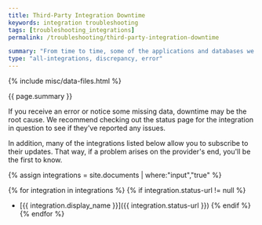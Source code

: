 ```yaml
---
title: Third-Party Integration Downtime
keywords: integration troubleshooting
tags: [troubleshooting_integrations]
permalink: /troubleshooting/third-party-integration-downtime

summary: "From time to time, some of the applications and databases we integrate with may experience downtime. During these outages, Stitch may be unable to successfully connect to your data source and replicate your data."
type: "all-integrations, discrepancy, error"
---
```

{% include misc/data-files.html %}

{{ page.summary }}

If you receive an error or notice some missing data, downtime may be the root cause. We recommend checking out the status page for the integration in question to see if they've reported any issues.

In addition, many of the integrations listed below allow you to subscribe to their updates. That way, if a problem arises on the provider's end, you'll be the first to know.

{% assign integrations = site.documents | where:"input","true" %}

{% for integration in integrations %}
{% if integration.status-url != null %}
- [{{ integration.display_name }}]({{ integration.status-url }})
{% endif %}
{% endfor %}